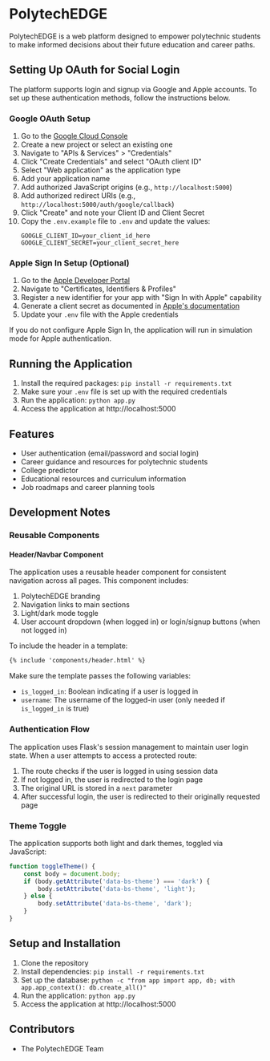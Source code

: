 # PolytechEDGE

PolytechEDGE is a web platform designed to empower polytechnic students to make informed decisions about their future education and career paths.

## Setting Up OAuth for Social Login

The platform supports login and signup via Google and Apple accounts. To set up these authentication methods, follow the instructions below.

### Google OAuth Setup

1. Go to the [Google Cloud Console](https://console.cloud.google.com/)
2. Create a new project or select an existing one
3. Navigate to "APIs & Services" > "Credentials"
4. Click "Create Credentials" and select "OAuth client ID"
5. Select "Web application" as the application type
6. Add your application name
7. Add authorized JavaScript origins (e.g., `http://localhost:5000`)
8. Add authorized redirect URIs (e.g., `http://localhost:5000/auth/google/callback`)
9. Click "Create" and note your Client ID and Client Secret
10. Copy the `.env.example` file to `.env` and update the values:
    ```
    GOOGLE_CLIENT_ID=your_client_id_here
    GOOGLE_CLIENT_SECRET=your_client_secret_here
    ```

### Apple Sign In Setup (Optional)

1. Go to the [Apple Developer Portal](https://developer.apple.com/)
2. Navigate to "Certificates, Identifiers & Profiles"
3. Register a new identifier for your app with "Sign In with Apple" capability
4. Generate a client secret as documented in [Apple's documentation](https://developer.apple.com/documentation/sign_in_with_apple/generate_and_validate_tokens)
5. Update your `.env` file with the Apple credentials

If you do not configure Apple Sign In, the application will run in simulation mode for Apple authentication.

## Running the Application

1. Install the required packages: `pip install -r requirements.txt`
2. Make sure your `.env` file is set up with the required credentials
3. Run the application: `python app.py`
4. Access the application at http://localhost:5000

## Features

- User authentication (email/password and social login)
- Career guidance and resources for polytechnic students
- College predictor
- Educational resources and curriculum information
- Job roadmaps and career planning tools

## Development Notes

### Reusable Components

#### Header/Navbar Component

The application uses a reusable header component for consistent navigation across all pages. This component includes:

1. PolytechEDGE branding
2. Navigation links to main sections
3. Light/dark mode toggle
4. User account dropdown (when logged in) or login/signup buttons (when not logged in)

To include the header in a template:

```html
{% include 'components/header.html' %}
```

Make sure the template passes the following variables:
- `is_logged_in`: Boolean indicating if a user is logged in
- `username`: The username of the logged-in user (only needed if `is_logged_in` is true)

### Authentication Flow

The application uses Flask's session management to maintain user login state. When a user attempts to access a protected route:

1. The route checks if the user is logged in using session data
2. If not logged in, the user is redirected to the login page
3. The original URL is stored in a `next` parameter
4. After successful login, the user is redirected to their originally requested page

### Theme Toggle

The application supports both light and dark themes, toggled via JavaScript:

```javascript
function toggleTheme() {
    const body = document.body;
    if (body.getAttribute('data-bs-theme') === 'dark') {
        body.setAttribute('data-bs-theme', 'light');
    } else {
        body.setAttribute('data-bs-theme', 'dark');
    }
}
```

## Setup and Installation

1. Clone the repository
2. Install dependencies: `pip install -r requirements.txt`
3. Set up the database: `python -c "from app import app, db; with app.app_context(): db.create_all()"`
4. Run the application: `python app.py`
5. Access the application at http://localhost:5000

## Contributors

- The PolytechEDGE Team 